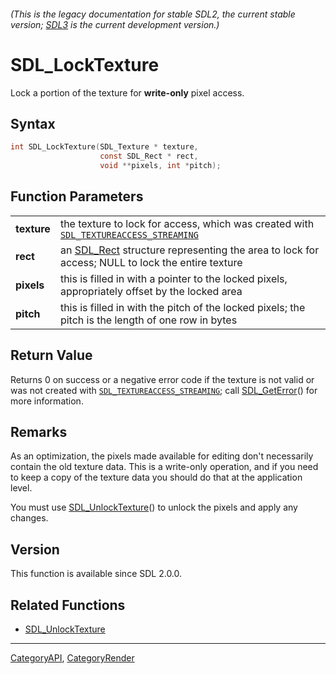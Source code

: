 ###### (This is the legacy documentation for stable SDL2, the current stable version; [SDL3](https://wiki.libsdl.org/SDL3/) is the current development version.)
# SDL_LockTexture

Lock a portion of the texture for **write-only** pixel access.

## Syntax

```c
int SDL_LockTexture(SDL_Texture * texture,
                    const SDL_Rect * rect,
                    void **pixels, int *pitch);

```

## Function Parameters

|                 |                                                                                                                     |
| --------------- | ------------------------------------------------------------------------------------------------------------------- |
| **texture**     | the texture to lock for access, which was created with [`SDL_TEXTUREACCESS_STREAMING`](SDL_TEXTUREACCESS_STREAMING) |
| **rect**        | an [SDL_Rect](SDL_Rect) structure representing the area to lock for access; NULL to lock the entire texture         |
| **pixels**      | this is filled in with a pointer to the locked pixels, appropriately offset by the locked area                      |
| **pitch**       | this is filled in with the pitch of the locked pixels; the pitch is the length of one row in bytes                  |

## Return Value

Returns 0 on success or a negative error code if the texture is not valid
or was not created with
[`SDL_TEXTUREACCESS_STREAMING`](SDL_TEXTUREACCESS_STREAMING); call
[SDL_GetError](SDL_GetError)() for more information.

## Remarks

As an optimization, the pixels made available for editing don't necessarily
contain the old texture data. This is a write-only operation, and if you
need to keep a copy of the texture data you should do that at the
application level.

You must use [SDL_UnlockTexture](SDL_UnlockTexture)() to unlock the pixels
and apply any changes.

## Version

This function is available since SDL 2.0.0.

## Related Functions

* [SDL_UnlockTexture](SDL_UnlockTexture)

----
[CategoryAPI](CategoryAPI), [CategoryRender](CategoryRender)

